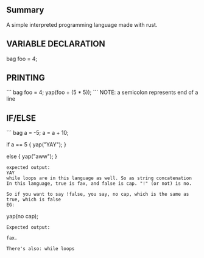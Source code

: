<h2>Summary</h2>
A simple interpreted programming language made with rust.

<h2>VARIABLE DECLARATION</h2>
bag foo = 4;

<h2>PRINTING</h1>
```
bag foo = 4;
yap(foo + (5 * 5));
```
NOTE: a semicolon represents end of a line
<H2>IF/ELSE</h2>
```
bag a = -5;
a = a + 10;

if a == 5 {
  yap("YAY");
}

else {
  yap("aww");
}
```
expected output:
YAY
while loops are in this language as well. So as string concatenation
In this language, true is fax, and false is cap. "!" (or not) is no.

So if you want to say !false, you say, no cap, which is the same as true, which is false
EG:
```
yap(no cap);
```
Expected output:

fax.

There's also: while loops


